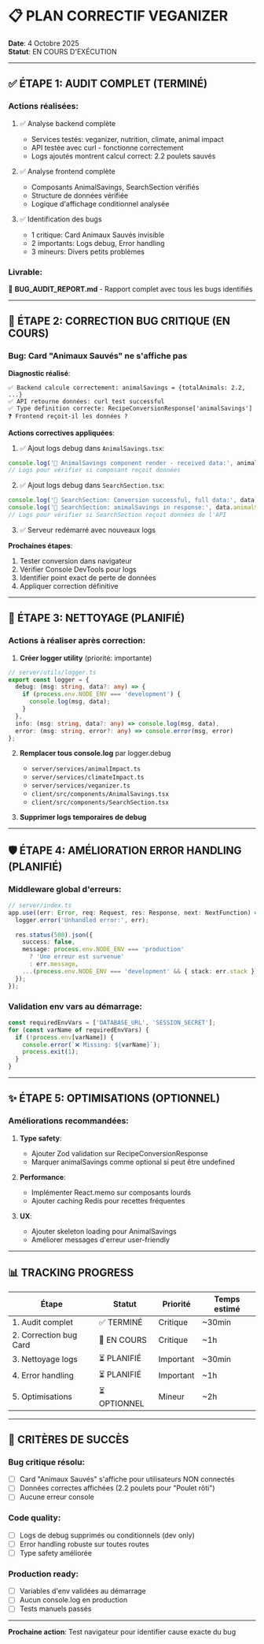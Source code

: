 # 📋 PLAN CORRECTIF VEGANIZER

**Date**: 4 Octobre 2025  
**Statut**: EN COURS D'EXÉCUTION

---

## ✅ ÉTAPE 1: AUDIT COMPLET (TERMINÉ)

### Actions réalisées:
1. ✅ Analyse backend complète
   - Services testés: veganizer, nutrition, climate, animal impact
   - API testée avec curl - fonctionne correctement
   - Logs ajoutés montrent calcul correct: 2.2 poulets sauvés

2. ✅ Analyse frontend complète
   - Composants AnimalSavings, SearchSection vérifiés
   - Structure de données vérifiée
   - Logique d'affichage conditionnel analysée

3. ✅ Identification des bugs
   - 1 critique: Card Animaux Sauvés invisible
   - 2 importants: Logs debug, Error handling
   - 3 mineurs: Divers petits problèmes

### Livrable:
📄 **BUG_AUDIT_REPORT.md** - Rapport complet avec tous les bugs identifiés

---

## 🔧 ÉTAPE 2: CORRECTION BUG CRITIQUE (EN COURS)

### Bug: Card "Animaux Sauvés" ne s'affiche pas

**Diagnostic réalisé**:
```
✅ Backend calcule correctement: animalSavings = {totalAnimals: 2.2, ...}
✅ API retourne données: curl test successful
✅ Type definition correcte: RecipeConversionResponse['animalSavings']
❓ Frontend reçoit-il les données ?
```

**Actions correctives appliquées**:

1. ✅ Ajout logs debug dans `AnimalSavings.tsx`:
```typescript
console.log('🐾 AnimalSavings component render - received data:', animalSavings);
// Logs pour vérifier si composant reçoit données
```

2. ✅ Ajout logs debug dans `SearchSection.tsx`:
```typescript
console.log('🔄 SearchSection: Conversion successful, full data:', data);
console.log('🐾 SearchSection: animalSavings in response:', data.animalSavings);
// Logs pour vérifier si SearchSection reçoit données de l'API
```

3. ✅ Serveur redémarré avec nouveaux logs

**Prochaines étapes**:
1. Tester conversion dans navigateur
2. Vérifier Console DevTools pour logs
3. Identifier point exact de perte de données
4. Appliquer correction définitive

---

## 🧹 ÉTAPE 3: NETTOYAGE (PLANIFIÉ)

### Actions à réaliser après correction:

1. **Créer logger utility** (priorité: importante)
```typescript
// server/utils/logger.ts
export const logger = {
  debug: (msg: string, data?: any) => {
    if (process.env.NODE_ENV === 'development') {
      console.log(msg, data);
    }
  },
  info: (msg: string, data?: any) => console.log(msg, data),
  error: (msg: string, error?: any) => console.error(msg, error)
};
```

2. **Remplacer tous console.log** par logger.debug
   - `server/services/animalImpact.ts`
   - `server/services/climateImpact.ts`
   - `server/services/veganizer.ts`
   - `client/src/components/AnimalSavings.tsx`
   - `client/src/components/SearchSection.tsx`

3. **Supprimer logs temporaires de debug**

---

## 🛡️ ÉTAPE 4: AMÉLIORATION ERROR HANDLING (PLANIFIÉ)

### Middleware global d'erreurs:
```typescript
// server/index.ts
app.use((err: Error, req: Request, res: Response, next: NextFunction) => {
  logger.error('Unhandled error:', err);
  
  res.status(500).json({
    success: false,
    message: process.env.NODE_ENV === 'production' 
      ? 'Une erreur est survenue' 
      : err.message,
    ...(process.env.NODE_ENV === 'development' && { stack: err.stack })
  });
});
```

### Validation env vars au démarrage:
```typescript
const requiredEnvVars = ['DATABASE_URL', 'SESSION_SECRET'];
for (const varName of requiredEnvVars) {
  if (!process.env[varName]) {
    console.error(`❌ Missing: ${varName}`);
    process.exit(1);
  }
}
```

---

## ✨ ÉTAPE 5: OPTIMISATIONS (OPTIONNEL)

### Améliorations recommandées:

1. **Type safety**:
   - Ajouter Zod validation sur RecipeConversionResponse
   - Marquer animalSavings comme optional si peut être undefined

2. **Performance**:
   - Implémenter React.memo sur composants lourds
   - Ajouter caching Redis pour recettes fréquentes

3. **UX**:
   - Ajouter skeleton loading pour AnimalSavings
   - Améliorer messages d'erreur user-friendly

---

## 📊 TRACKING PROGRESS

| Étape | Statut | Priorité | Temps estimé |
|-------|--------|----------|--------------|
| 1. Audit complet | ✅ TERMINÉ | Critique | ~30min |
| 2. Correction bug Card | 🔄 EN COURS | Critique | ~1h |
| 3. Nettoyage logs | ⏳ PLANIFIÉ | Important | ~30min |
| 4. Error handling | ⏳ PLANIFIÉ | Important | ~1h |
| 5. Optimisations | ⏳ OPTIONNEL | Mineur | ~2h |

---

## 🎯 CRITÈRES DE SUCCÈS

### Bug critique résolu:
- [ ] Card "Animaux Sauvés" s'affiche pour utilisateurs NON connectés
- [ ] Données correctes affichées (2.2 poulets pour "Poulet rôti")
- [ ] Aucune erreur console

### Code quality:
- [ ] Logs de debug supprimés ou conditionnels (dev only)
- [ ] Error handling robuste sur toutes routes
- [ ] Type safety améliorée

### Production ready:
- [ ] Variables d'env validées au démarrage
- [ ] Aucun console.log en production
- [ ] Tests manuels passés

---

**Prochaine action**: Test navigateur pour identifier cause exacte du bug
